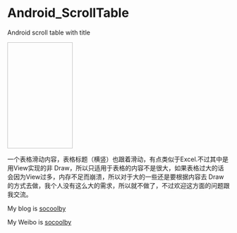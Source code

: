 Android_ScrollTable
===================

Android scroll table with title


<img scr="https://raw.githubusercontent.com/socoolby/Android_ScrollTable/master/1.gif" width="148" height="241"/>

一个表格滑动内容，表格标题（横竖）也跟着滑动，有点类似于Excel.不过其中是用View实现的非 Draw，所以只适用于表格的内容不是很大，如果表格过大的话会因为View过多，内存不足而崩溃，所以对于大的一些还是要根据内容去 Draw的方式去做，我个人没有这么大的需求，所以就不做了，不过欢迎这方面的问题跟我交流。

My blog is [socoolby](socoolby.me) 

My Weibo is [socoolby](http://weibo.com/u/2652743180)